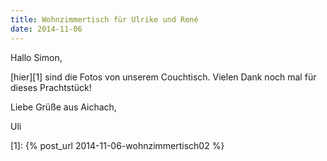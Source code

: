 ```yaml
---
title: Wohnzimmertisch für Ulrike und René
date: 2014-11-06
---
```


Hallo Simon,

[hier][1] sind die Fotos von unserem Couchtisch.
Vielen Dank noch mal für dieses Prachtstück!

Liebe Grüße aus Aichach,

Uli

 [1]: {% post_url 2014-11-06-wohnzimmertisch02 %}
